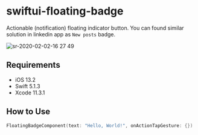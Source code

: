 # swiftui-floating-badge
Actionable (notification) floating indicator button. You can found similar solution in linkedin app as `New posts` badge.

![sr-2020-02-02-16 27 49](https://user-images.githubusercontent.com/6575636/73610579-4ec56300-45d9-11ea-82d6-9351f4d7e22c.gif)

## Requirements 
- iOS 13.2
- Swift 5.1.3
- Xcode 11.3.1

##  How to Use

```Swift
FloatingBadgeComponent(text: "Hello, World!", onActionTapGesture: {})
```
